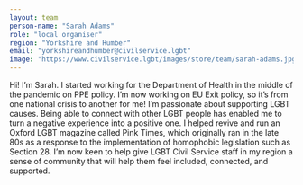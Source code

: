 ```yaml
---
layout: team
person-name: "Sarah Adams"
role: "local organiser"
region: "Yorkshire and Humber"
email: "yorkshireandhumber@civilservice.lgbt"
image: "https://www.civilservice.lgbt/images/store/team/sarah-adams.jpg"
---
```


Hi! I’m Sarah. I started working for the Department of Health in the middle of the pandemic on PPE policy. I’m now working on EU Exit policy, so it’s from one national crisis to another for me! I’m passionate about supporting LGBT causes. Being able to connect with other LGBT people has enabled me to turn a negative experience into a positive one. I helped revive and run an Oxford LGBT magazine called Pink Times, which originally ran in the late 80s as a response to the implementation of homophobic legislation such as Section 28. I’m now keen to help give LGBT Civil Service staff in my region a sense of community that will help them feel included, connected, and supported.